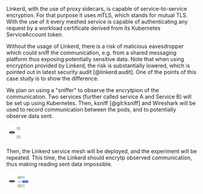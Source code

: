 Linkerd, with the use of proxy sidecars, is capable of service-to-service
encryption. For that purpose it uses mTLS, which stands for mutual TLS.
With the use of it every meshed service is capable of authenticating any
request by a workload certificate derived from its Kubernetes ServiceAccount
token.

Without the usage of Linkerd, there is a risk of malicious eavesdropper which
could sniff the communication, e.g. from a shared messaging platform thus exposing
potentially sensitive data. Note that when using encryption provided by Linkerd,
the risk is substantially lowered, which is pointed out in latest security audit [@linkerd:audit].
One of the points of this case study is to show the difference.

We plan on using a "sniffer" to observe the encrytpion of the communication. Two services (further called service A and Service B)
will be set up using Kubernetes. Then, ksniff [@git:ksniff] and Wireshark will be used to record communication between the pods,
and to potentially observe data sent.

<img src="https://github.com/piotrkica/SUU_Linkerd/blob/mkdocs/docs/img/demo_only_ksnif.png" alt="graph1" height="40" style="vertical-align:top; margin:4px">

Then, the Linkerd service mesh will be deployed, and the experiment will be repeated. This time, the Linkerd should encrytp observed
communication, thus making reading sent data impossible.

<img src="https://github.com/piotrkica/SUU_Linkerd/blob/mkdocs/docs/img/demo_linkerd_ksnif.png" alt="graph2" height="40" style="vertical-align:top; margin:4px">

